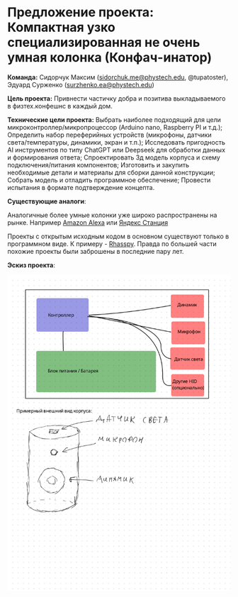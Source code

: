 # Предложение проекта: Компактная узко специализированная не очень умная колонка (Конфач-инатор)

__Команда:__ Сидорчук Максим (sidorchuk.me@phystech.edu, @tupatoster), Эдуард Сурженко (surzhenko.ea@phystech.edu)

__Цель проекта:__ Привнести частичку добра и позитива выкладываемого в физтех.конфешнс в каждый дом.

__Технические цели проекта:__ Выбрать наиболее подходящий для цели микроконтроллер/микропроцессор (Arduino nano, Raspberry PI и т.д.); Определить набор переферийных устройств (микрофоны, датчики света/температуры, динамики, экран и т.п.); Исследовать пригодность AI инструментов по типу ChatGPT или Deepseek для обработки данных и формирования ответа; Спроектировать 3д модель корпуса и схему подключения/питания компонентов; Изготовить и закупить необходимые детали и материалы для сборки данной конструкции; Собрать модель и отладить программное обеспечение; Провести испытания в формате подтверждение концепта.

__Существующие аналоги__:

Аналогичные более умные колонки уже широко распространены на рынке. Например [Amazon Alexa](https://alexa.amazon.com/) или [Яндекс Станция](https://alice.yandex.ru/station)

Проекты с открытым исходным кодом в основном существуют только в программном виде. К примеру - [Rhasspy](https://github.com/rhasspy/rhasspy). Правда по большей части похожие проекты были заброшены в последние пару лет.

__Эскиз проекта__:

![Device sketch (not really formal)](confach-inator_sketch.png)
